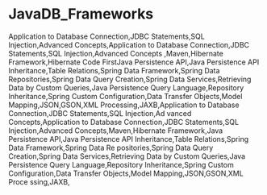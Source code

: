 # JavaDB_Frameworks
Application to Database Connection,JDBC Statements,SQL Injection,Advanced Concepts,Application to Database Connection,JDBC Statements,SQL Injection,Advanced Concepts
,Maven,Hibernate Framework,Hibernate Code FirstJava Persistence API,Java Persistence API Inheritance,Table Relations,Spring Data Framework,Spring Data Repositories,Spring Data Query Creation,Spring Data Services,Retrieving Data by
Custom Queries,Java Persistence Query Language,Repository Inheritance,Spring Custom Configuration,Data Transfer Objects,Model Mapping,JSON,GSON,XML Processing,JAXB,Application to Database Connection,JDBC Statements,SQL Injection,Ad
vanced Concepts,Application to Database Connection,JDBC Statements,SQL Injection,Advanced Concepts,Maven,Hibernate Framework,Java Persistence API,Java Persistence API Inheritance,Table Relations,Spring Data Framework,Spring Data Re
positories,Spring Data Query Creation,Spring Data Services,Retrieving Data by Custom Queries,Java Persistence Query Language,Repository Inheritance,Spring Custom Configuration,Data Transfer Objects,Model Mapping,JSON,GSON,XML Proce
ssing,JAXB,

